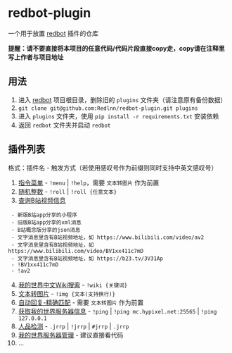 # redbot-plugin
一个用于放置 [redbot](https://github.com/Redlnn/redbot) 插件的仓库

__提醒：请不要直接将本项目的任意代码/代码片段直接copy走，copy请在注释里写上作者与项目地址__

## 用法
1. 进入 [redbot](https://github.com/Redlnn/redbot) 项目根目录，删除旧的 `plugins` 文件夹（请注意原有备份数据）
2. `git clone git@github.com:Redlnn/redbot-plugin.git plugins`
3. 进入 `plugins` 文件夹，使用 `pip install -r requirements.txt` 安装依赖
4. 返回 `redbot` 文件夹并启动 `redbot`

## 插件列表
格式：插件名 - 触发方式（若使用感叹号作为前缀则同时支持中英文感叹号）
1. [指令菜单](./Menu.py) - `!menu` | `!help`，需要 `文本转图片` 作为前置
2. [随机整数](./RollNumber.py) - `!roll` | `!roll {任意文本}`
3. [查询B站视频信息](./GetBilibiliVideoInfo.py)
```
 - 新版B站app分享的小程序
 - 旧版B站app分享的xml消息
 - B站概念版分享的json消息
 - 文字消息里含有B站视频地址，如 https://www.bilibili.com/video/av2
 - 文字消息里含有B站视频地址，如 https://www.bilibili.com/video/BV1xx411c7mD
 - 文字消息里含有B站视频地址，如 https://b23.tv/3V31Ap
 - !BV1xx411c7mD
 - !av2
```
4. [我的世界中文Wiki搜索](./SearchMinecraftWiki.py) - `!wiki {关键词}`
5. [文本转图片](./Text2Img/) - `!img {文本(支持换行)}`
6. [自动回复-精确匹配](./AutoReply/) - 需要 `文本转图片` 作为前置
7. [获取我的世界服务器信息](./MinecraftServerPing) - `!ping` | `!ping mc.hypixel.net:25565` | `!ping 127.0.0.1`
8. [人品检测](./RenpinChecker/) - `.jrrp` | `!jrrp` | `#jrrp` | `.jrrp`
9. [我的世界服务器管理](./MinecraftServerManger) - 建议直接看代码
10. ...
